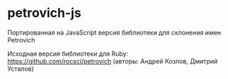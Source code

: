 petrovich-js
============

Портированная на JavaScript версия библиотеки для склонения имен Petrovich

Исходная версия библиотеки для Ruby:
https://github.com/rocsci/petrovich (авторы: Андрей Козлов, Дмитрий Усталов)
